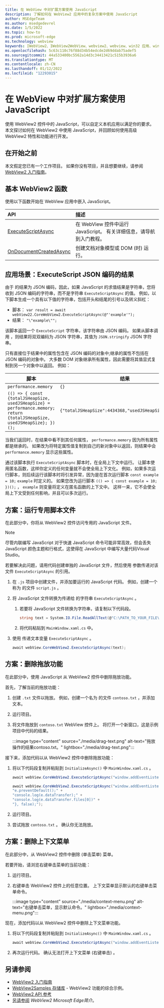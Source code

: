 ```yaml
---
title: 在 WebView 中对扩展方案使用 JavaScript
description: 了解如何在 WebView2 应用中的复杂方案中使用 JavaScript
author: MSEdgeTeam
ms.author: msedgedevrel
ms.date: 1/5/2022
ms.topic: how-to
ms.prod: microsoft-edge
ms.technology: webview
keywords: IWebView2、IWebView2WebView、webview2、webview、win32 应用、win32、edge、ICoreWebView2、ICoreWebView2Host、浏览器控件、边缘 html
ms.openlocfilehash: 5c63c110c76f88d34b54edcde2d69ddab75adef5
ms.sourcegitcommit: 44a533400bc5562a14d3c34413421c515b3936a6
ms.translationtype: MT
ms.contentlocale: zh-CN
ms.lasthandoff: 01/12/2022
ms.locfileid: "12293015"
---
```

# <a name="use-javascript-in-webview-for-extended-scenarios"></a>在 WebView 中对扩展方案使用 JavaScript

使用 WebView2 控件中的 JavaScript，可以自定义本机应用以满足你的要求。 本文探讨如何在 WebView2 中使用 JavaScript，并回顾如何使用高级 WebView2 特性和功能进行开发。


<!-- ====================================================================== -->
## <a name="before-you-begin"></a>在开始之前

本文假定您已有一个工作项目。 如果你没有项目，并且想要继续，请参阅 [WebView2 入门指南](../index.md#get-started)。


<!-- ====================================================================== -->
## <a name="basic-webview2-functions"></a>基本 WebView2 函数

使用以下函数开始在 WebView 应用中嵌入 JavaScript。

| API  | 描述  |
|:--- |:--- |
| [ExecuteScriptAsync](/dotnet/api/microsoft.web.webview2.wpf.webview2.executescriptasync) | 在 WebView 控件中运行 JavaScript。 有关详细信息，请导航到入门教程。 |
| [OnDocumentCreatedAsync](/microsoft-edge/webview2/reference/win32/icorewebview2#addscripttoexecuteondocumentcreated) | 创建文档对象模型或 DOM (时) 运行。 |


<!-- ====================================================================== -->
## <a name="scenario-executescript-json-encoded-results"></a>应用场景：ExecuteScript JSON 编码的结果


由于 的结果为 JSON 编码，因此，如果 JavaScript 的求值结果是字符串，您将收到 JSON 编码的字符串，而不是字符串 `ExecuteScriptAsync` 的值。 例如，以下脚本生成一个具有以下值的字符串，包括开头和结尾的引号以及转义斜杠：

 * 脚本： ```var result = await webView22.CoreWebView2.ExecuteScriptAsync(@"'example'");``` 
 * 结果： ```"\"example\"";```

该脚本返回一个 `ExecuteScript` 字符串，该字符串由 JSON 编码。 如果从脚本调用 ，则结果将双双编码为 JSON 字符串，其值为 `JSON.stringify` JSON 字符串。

只有直接位于结果中的属性包含在 JSON 编码的对象中;继承的属性不包括在 JSON 编码的对象中。 大多数 DOM 对象继承所有属性，因此需要将其值显式复制到另一个对象中以返回。 例如：

脚本              | 结果
---                 | ---
`performance.memory`  | `{}`
`(() => { const {totalJSHeapSize, usedJSHeapSize} = performance.memory; return {totalJSHeapSize, usedJSHeapSize}; })();` |  `{"totalJSHeapSize":4434368,"usedJSHeapSize":2832912}`

当我们返回时，在结果中看不到其任何属性， `performance.memory` 因为所有属性都是继承的。 如果改为将特定属性值复制到自己的新对象中以返回，则结果中会 `performance.memory` 显示这些属性。

通过该脚本执行 `ExecuteScriptAsync` 脚本时，在全局上下文中运行。 让脚本使用匿名函数，这样你定义的任何变量就不会使全局上下文化。 例如，如果多次运行脚本，则后续运行该脚本时将引发异常，因为是在首次运行脚本 `const example = 10;` `example` 时定义的。 如果您改为运行脚本 `(() => { const example = 10; })();` ， `example` 则变量将定义在匿名函数的上下文中。 这样一来，它不会使全局上下文受到任何影响，并且可以多次运行。

<!-- ====================================================================== -->
## <a name="scenario-running-a-dedicated-script-file"></a>方案：运行专用脚本文件

在此部分中，你将从 WebView2 控件访问专用的 JavaScript 文件。

> [!NOTE]
> 尽管内联编写 JavaScript 对于快速 JavaScript 命令可能非常高效，但会丢失 JavaScript 颜色主题和行格式，这使得在 JavaScript 中编写大量代码Visual Studio。

若要解决此问题，请用代码创建单独的 JavaScript 文件，然后使用 参数传递对该文件 `ExecuteScriptAsync` 的引用。

1.  在 `.js` 项目中创建文件，并添加要运行的 JavaScript 代码。  例如，创建一个称为 的文件 `script.js` 。
1.  将 JavaScript 文件转换为传递给 的字符串 `ExecuteScriptAsync` 。
    1.  若要将 JavaScript 文件转换为字符串，请复制以下代码段。

        ```csharp
        string text = System.IO.File.ReadAllText(@"C:\PATH_TO_YOUR_FILE\script.js");
        ```

    1.  将代码粘贴到 `MainWindow.xaml.cs` 中。
1.  使用 传递文本变量 `ExecuteScriptAsync` 。

    ```csharp
    await webView.CoreWebView2.ExecuteScriptAsync(text);
    ```


<!-- ====================================================================== -->
## <a name="scenario-removing-drag-and-drop-functionality"></a>方案：删除拖放功能

在此部分中，使用 JavaScript 从 WebView2 控件中删除拖放功能。

首先，了解当前的拖放功能：

1.  创建 `.txt` 文件以拖放。  例如，创建一个名为 的文件 `contoso.txt` ，并添加文本。

1.  运行项目。

1.  将文件拖放到 `contoso.txt` WebView 控件上。  将打开一个新窗口，这是示例项目中代码的结果。

    :::image type="content" source="./media/drag-text.png" alt-text="拖放操作的结果contoso.txt。" lightbox="./media/drag-text.png":::

接下来，添加代码以从 WebView2 控件中删除拖放功能：

1.  将以下代码段复制并粘贴到 `InitializeAsync()` 中 `MainWindow.xaml.cs` 。

    ```csharp
    await webView.CoreWebView2.ExecuteScriptAsync("window.addEventListener('dragover',function(e){e.preventDefault();},false);");

    await webView.CoreWebView2.ExecuteScriptAsync("window.addEventListener('drop',function(e){" +
    "e.preventDefault();" +
    "console.log(e.dataTransfer);" +
    "console.log(e.dataTransfer.files[0])" +
    "}, false);");
    ```

1.  运行项目。

1.  尝试拖放 `contoso.txt` 。  确认你无法拖放。


<!-- ====================================================================== -->
## <a name="scenario-removing-the-context-menu"></a>方案：删除上下文菜单

在此部分中，从 WebView2 控件中删除 (单击菜单) 菜单。

若要开始，请浏览右键单击菜单的当前功能：

1.  运行项目。

1.  右键单击 WebView2 控件上的任意位置。  上下文菜单显示默认的右键单击菜单命令。

    :::image type="content" source="./media/context-menu.png" alt-text="右键单击菜单，显示默认命令。" lightbox="./media/context-menu.png":::

现在，添加代码以从 WebView2 控件中删除上下文菜单功能。

1.  将以下代码段复制并粘贴到 `InitializeAsync()` 中 `MainWindow.xaml.cs` 。

    ```csharp
    await webView.CoreWebView2.ExecuteScriptAsync("window.addEventListener('contextmenu', window => {window.preventDefault();});");
    ```

1.  再次运行代码。  确认无法打开上下文菜单 (右键单击) 。


<!-- ====================================================================== -->
## <a name="see-also"></a>另请参阅

*  [WebView2 入门指南](../index.md#get-started)
*  [WebView2Samples 存储库](https://github.com/MicrosoftEdge/WebView2Samples) - WebView2 功能的综合示例。
*  [WebView2 API 参考](../webview2-api-reference.md)
*  [另请参阅](../index.md#see-also) _WebView2 Microsoft Edge简介_。
